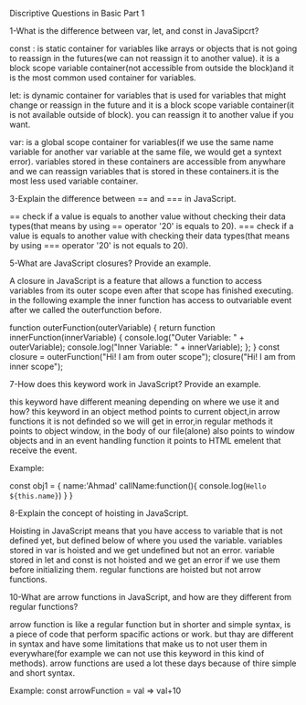 Discriptive Questions in Basic Part 1

1-What is the difference between var, let, and const in JavaSipcrt?

const : is static container for variables like arrays or objects that is not going to reassign in the futures(we can not reassign it to another value). it is a block scope variable container(not accessible from outside the block)and it is the most common used container for variables.

let: is dynamic container for variables that is used for variables that might change or reassign in the future and it is a block scope variable container(it is not available outside of block).
you can reassign it to another value if you want.

var: is a global scope container for variables(if we use the same name variable for another var variable at the same file, we would get a syntext error). variables stored in these containers are accessible from anywhare and we can reassign variables that is stored in these containers.it is the most less used variable container.

3-Explain the difference between == and === in JavaScript.

 == check if a value is equals to another value without checking their data types(that means by using == operator '20' is equals to 20).
 === check if a value is equals to another value with checking their data types(that means by using === operator '20' is not equals to 20).

 5-What are JavaScript closures? Provide an example.

A closure in JavaScript is a feature that allows a function to access variables from its outer  scope even after that scope has finished executing. in the following example the inner function has access to outvariable event after we called the outerfunction before.

function outerFunction(outerVariable) {
    return function innerFunction(innerVariable) {
        console.log("Outer Variable: " + outerVariable);
        console.log("Inner Variable: " + innerVariable);
    };
}
const closure = outerFunction("Hi! I am from outer scope");
closure("Hi! I am from inner scope");

 7-How does this keyword work in JavaScript? Provide an example.

 this keyword have different meaning depending on where we use it and how?
 this keyword in an object method points to current object,in arrow functions it is not definded so we will get in error,in regular methods it points to object window, in the body of our file(alone) also points to window objects and in an event handling function it points to HTML emelent that receive the event.

Example:

 const obj1 = {
    name:'Ahmad'
    callName:function(){
        console.log(`Hello ${this.name}`)
    }
 }

 8-Explain the concept of hoisting in JavaScript.
 
 Hoisting in JavaScript means that you have access to variable that is not defined yet, but defined below of where you used the variable.
 variables stored in var is hoisted and we get undefined but not an error.
 variable stored in let and const is not hoisted and we get an error if we use them before initializing them.
 regular functions are hoisted but not arrow functions.

10-What are arrow functions in JavaScript, and how are they different from regular functions?

 arrow function is like a regular function but in shorter and simple syntax, is a piece of code that perform spacific actions or work.
 but thay are different in syntax and have some limitations that make us to not user them in everywhare(for example we can not use this keyword in this kind of methods). arrow functions are used a lot these days because of thire simple and short syntax.
 
 Example: const arrowFunction = val => val+10
 

